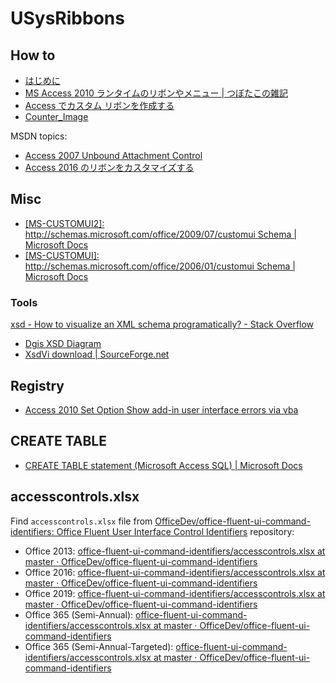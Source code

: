 # USysRibbons

## How to

- [はじめに](http://suyamasoft.blue.coocan.jp/Access/Ribbon/Start/index.html)
- [MS Access 2010 ランタイムのリボンやメニュー | つぼたこの雑記](http://tsubotaco.blog.fc2.com/blog-entry-16.html?sp)
- [Access でカスタム リボンを作成する](https://support.microsoft.com/ja-jp/office/access-%e3%81%a7%e3%82%ab%e3%82%b9%e3%82%bf%e3%83%a0-%e3%83%aa%e3%83%9c%e3%83%b3%e3%82%92%e4%bd%9c%e6%88%90%e3%81%99%e3%82%8b-45e110b9-531c-46ed-ab3a-4e25bc9413de?ui=ja-jp&rs=ja-jp&ad=jp)
- [Counter_Image](http://suyamasoft.blue.coocan.jp/Access/Ribbon/Counter_Image/index.html)

MSDN topics:

- [Access 2007 Unbound Attachment Control](https://social.msdn.microsoft.com/Forums/ja-JP/516445e6-6892-4ea1-ad12-6e2c5c61515f/access-2007-unbound-attachment-control?forum=isvvba)
- [Access 2016 のリボンをカスタマイズする](https://social.msdn.microsoft.com/Forums/sqlserver/ja-JP/dc62e547-27d4-4180-9b48-fc81a3082305/access-2016?forum=officesupportteamja)

## Misc

- [[MS-CUSTOMUI2]: http://schemas.microsoft.com/office/2009/07/customui Schema | Microsoft Docs](https://docs.microsoft.com/en-us/openspecs/office_standards/ms-customui2/daabc2cd-b3f5-4d32-9099-95d705f70f35)
- [[MS-CUSTOMUI]: http://schemas.microsoft.com/office/2006/01/customui Schema | Microsoft Docs](https://docs.microsoft.com/en-us/openspecs/office_standards/ms-customui/5f3e35d6-70d6-47ee-9e11-f5499559f93a)

### Tools

[xsd - How to visualize an XML schema programatically? - Stack Overflow](https://stackoverflow.com/questions/2486758/how-to-visualize-an-xml-schema-programatically)

- [Dgis XSD Diagram](http://regis.cosnier.free.fr/?page=XSDDiagram)
- [XsdVi download | SourceForge.net](https://sourceforge.net/projects/xsdvi/)

## Registry

- [Access 2010 Set Option Show add-in user interface errors via vba](https://social.msdn.microsoft.com/Forums/office/en-US/c3c54c12-6cbd-404a-8709-dba485f82377/access-2010-set-option-show-addin-user-interface-errors-via-vba?forum=accessdev)

## CREATE TABLE

- [CREATE TABLE statement (Microsoft Access SQL) | Microsoft Docs](https://docs.microsoft.com/en-us/office/client-developer/access/desktop-database-reference/create-table-statement-microsoft-access-sql)

## accesscontrols.xlsx

Find `accesscontrols.xlsx` file from [OfficeDev/office-fluent-ui-command-identifiers: Office Fluent User Interface Control Identifiers](https://github.com/OfficeDev/office-fluent-ui-command-identifiers) repository:

- Office 2013: [office-fluent-ui-command-identifiers/accesscontrols.xlsx at master · OfficeDev/office-fluent-ui-command-identifiers](https://github.com/OfficeDev/office-fluent-ui-command-identifiers/blob/master/Office%202013/accesscontrols.xlsx)
- Office 2016: [office-fluent-ui-command-identifiers/accesscontrols.xlsx at master · OfficeDev/office-fluent-ui-command-identifiers](https://github.com/OfficeDev/office-fluent-ui-command-identifiers/blob/master/Office%202016/accesscontrols.xlsx)
- Office 2019: [office-fluent-ui-command-identifiers/accesscontrols.xlsx at master · OfficeDev/office-fluent-ui-command-identifiers](https://github.com/OfficeDev/office-fluent-ui-command-identifiers/blob/master/Office%202019/accesscontrols.xlsx)
- Office 365 (Semi-Annual): [office-fluent-ui-command-identifiers/accesscontrols.xlsx at master · OfficeDev/office-fluent-ui-command-identifiers](https://github.com/OfficeDev/office-fluent-ui-command-identifiers/blob/master/Office%20365/Semi-Annual/accesscontrols.xlsx)
- Office 365 (Semi-Annual-Targeted): [office-fluent-ui-command-identifiers/accesscontrols.xlsx at master · OfficeDev/office-fluent-ui-command-identifiers](https://github.com/OfficeDev/office-fluent-ui-command-identifiers/blob/master/Office%20365/Semi-Annual-Targeted/accesscontrols.xlsx)
